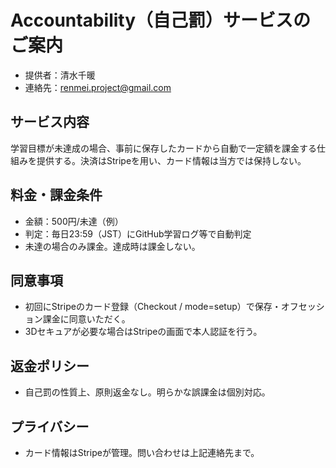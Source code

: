 # Accountability（自己罰）サービスのご案内
- 提供者：清水千暖
- 連絡先：renmei.project@gmail.com
## サービス内容
学習目標が未達成の場合、事前に保存したカードから自動で一定額を課金する仕組みを提供する。決済はStripeを用い、カード情報は当方では保持しない。

## 料金・課金条件
- 金額：500円/未達（例）
- 判定：毎日23:59（JST）にGitHub学習ログ等で自動判定
- 未達の場合のみ課金。達成時は課金しない。

## 同意事項
- 初回にStripeのカード登録（Checkout / mode=setup）で保存・オフセッション課金に同意いただく。
- 3Dセキュアが必要な場合はStripeの画面で本人認証を行う。

## 返金ポリシー
- 自己罰の性質上、原則返金なし。明らかな誤課金は個別対応。

## プライバシー
- カード情報はStripeが管理。問い合わせは上記連絡先まで。
